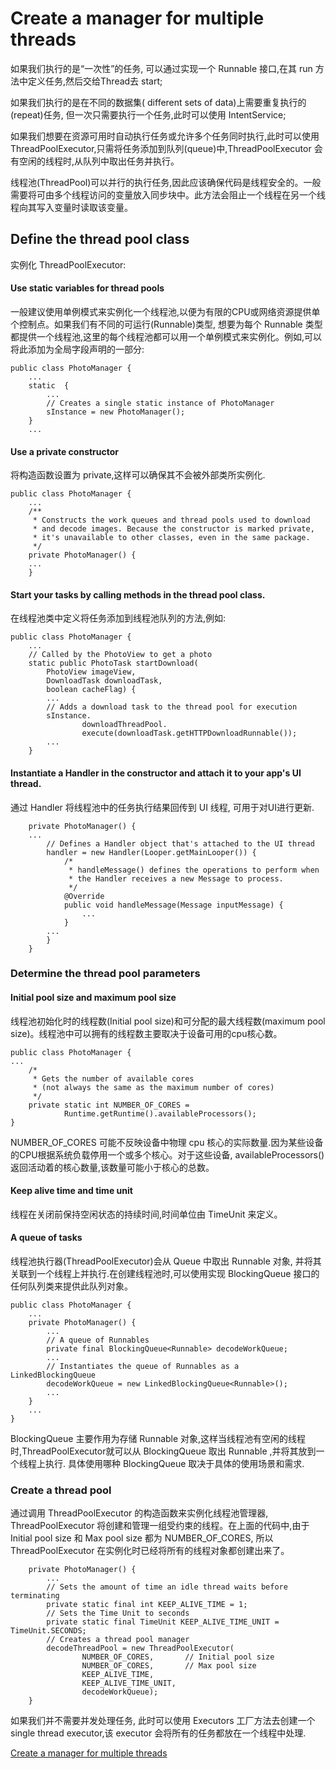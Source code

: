 # Create a manager for multiple threads

如果我们执行的是“一次性”的任务, 可以通过实现一个 Runnable 接口,在其 run 方法中定义任务,然后交给Thread去 start; 

如果我们执行的是在不同的数据集( different sets of data)上需要重复执行的(repeat)任务, 但一次只需要执行一个任务,此时可以使用 IntentService; 

如果我们想要在资源可用时自动执行任务或允许多个任务同时执行,此时可以使用 ThreadPoolExecutor,只需将任务添加到队列(queue)中,ThreadPoolExecutor 会有空闲的线程时,从队列中取出任务并执行。

线程池(ThreadPool)可以并行的执行任务,因此应该确保代码是线程安全的。一般需要将可由多个线程访问的变量放入同步块中。此方法会阻止一个线程在另一个线程向其写入变量时读取该变量。

## Define the thread pool class

实例化 ThreadPoolExecutor:

#### Use static variables for thread pools

一般建议使用单例模式来实例化一个线程池,以便为有限的CPU或网络资源提供单个控制点。如果我们有不同的可运行(Runnable)类型, 想要为每个 Runnable 类型都提供一个线程池,这里的每个线程池都可以用一个单例模式来实例化。例如,可以将此添加为全局字段声明的一部分:


```
public class PhotoManager {
    ...
    static  {
        ...
        // Creates a single static instance of PhotoManager
        sInstance = new PhotoManager();
    }
    ...
```


#### Use a private constructor

将构造函数设置为 private,这样可以确保其不会被外部类所实例化.

```
public class PhotoManager {
    ...
    /**
     * Constructs the work queues and thread pools used to download
     * and decode images. Because the constructor is marked private,
     * it's unavailable to other classes, even in the same package.
     */
    private PhotoManager() {
    ...
    }
```


#### Start your tasks by calling methods in the thread pool class.

在线程池类中定义将任务添加到线程池队列的方法,例如:

```
public class PhotoManager {
    ...
    // Called by the PhotoView to get a photo
    static public PhotoTask startDownload(
        PhotoView imageView,
        DownloadTask downloadTask,
        boolean cacheFlag) {
        ...
        // Adds a download task to the thread pool for execution
        sInstance.
                downloadThreadPool.
                execute(downloadTask.getHTTPDownloadRunnable());
        ...
    }
```

#### Instantiate a Handler in the constructor and attach it to your app's UI thread.

通过 Handler 将线程池中的任务执行结果回传到 UI 线程, 可用于对UI进行更新.

```
    private PhotoManager() {
    ...
        // Defines a Handler object that's attached to the UI thread
        handler = new Handler(Looper.getMainLooper()) {
            /*
             * handleMessage() defines the operations to perform when
             * the Handler receives a new Message to process.
             */
            @Override
            public void handleMessage(Message inputMessage) {
                ...
            }
        ...
        }
    }
```


### Determine the thread pool parameters

#### Initial pool size and maximum pool size

线程池初始化时的线程数(Initial pool size)和可分配的最大线程数(maximum pool size)。线程池中可以拥有的线程数主要取决于设备可用的cpu核心数。

```
public class PhotoManager {
...
    /*
     * Gets the number of available cores
     * (not always the same as the maximum number of cores)
     */
    private static int NUMBER_OF_CORES =
            Runtime.getRuntime().availableProcessors();
}
```

NUMBER_OF_CORES 可能不反映设备中物理 cpu 核心的实际数量.因为某些设备的CPU根据系统负载停用一个或多个核心。对于这些设备, availableProcessors()
返回活动着的核心数量,该数量可能小于核心的总数。


#### Keep alive time and time unit

线程在关闭前保持空闲状态的持续时间,时间单位由 TimeUnit 来定义。

#### A queue of tasks


线程池执行器(ThreadPoolExecutor)会从 Queue 中取出 Runnable 对象, 并将其关联到一个线程上并执行.在创建线程池时,可以使用实现 BlockingQueue 接口的任何队列类来提供此队列对象。

```
public class PhotoManager {
    ...
    private PhotoManager() {
        ...
        // A queue of Runnables
        private final BlockingQueue<Runnable> decodeWorkQueue;
        ...
        // Instantiates the queue of Runnables as a LinkedBlockingQueue
        decodeWorkQueue = new LinkedBlockingQueue<Runnable>();
        ...
    }
    ...
}
```


BlockingQueue 主要作用为存储 Runnable 对象,这样当线程池有空闲的线程时,ThreadPoolExecutor就可以从 BlockingQueue 取出 Runnable ,并将其放到一个线程上执行. 具体使用哪种 BlockingQueue 取决于具体的使用场景和需求.

### Create a thread pool

通过调用 ThreadPoolExecutor 的构造函数来实例化线程池管理器, ThreadPoolExecutor 将创建和管理一组受约束的线程。在上面的代码中,由于 Initial pool size 和
Max pool size 都为 NUMBER_OF_CORES, 所以 ThreadPoolExecutor 在实例化时已经将所有的线程对象都创建出来了。

```
    private PhotoManager() {
        ...
        // Sets the amount of time an idle thread waits before terminating
        private static final int KEEP_ALIVE_TIME = 1;
        // Sets the Time Unit to seconds
        private static final TimeUnit KEEP_ALIVE_TIME_UNIT = TimeUnit.SECONDS;
        // Creates a thread pool manager
        decodeThreadPool = new ThreadPoolExecutor(
                NUMBER_OF_CORES,       // Initial pool size
                NUMBER_OF_CORES,       // Max pool size
                KEEP_ALIVE_TIME,
                KEEP_ALIVE_TIME_UNIT,
                decodeWorkQueue);
    }
```

如果我们并不需要并发处理任务, 此时可以使用 Executors 工厂方法去创建一个 single thread executor,该 executor 会将所有的任务都放在一个线程中处理.

[Create a manager for multiple threads](https://developer.android.google.cn/training/multiple-threads/create-threadpool.html)

